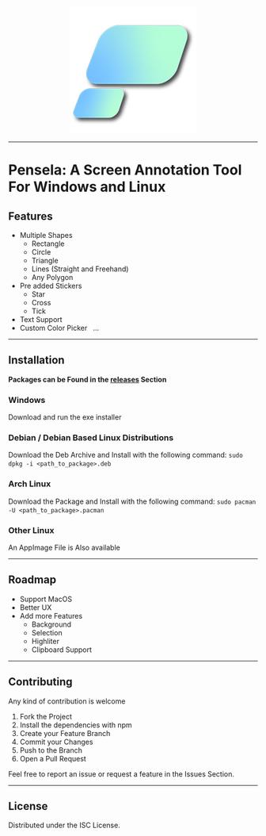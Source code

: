 <p align="center">
<img src="./assets/logo.png">
</p>

---

# Pensela: A Screen Annotation Tool For Windows and Linux


## Features
- Multiple Shapes
    - Rectangle
    - Circle 
    - Triangle
    - Lines (Straight and Freehand)
    - Any Polygon
- Pre added Stickers
    - Star
    - Cross
    - Tick
- Text Support
- Custom Color Picker &nbsp;
... 

---

## Installation
**Packages can be Found in the [releases](https://github.com/weiameili/Pensela/releases) Section**

### Windows
Download and run the exe installer

### Debian / Debian Based Linux Distributions
Download the Deb Archive and Install with the following command: `sudo dpkg -i <path_to_package>.deb`

### Arch Linux
Download the Package and Install with the following command: `sudo pacman -U <path_to_package>.pacman`

### Other Linux
An AppImage File is Also available

---

## Roadmap
- Support MacOS
- Better UX
- Add more Features
    - Background
    - Selection
    - Highliter 
    - Clipboard Support

---

## Contributing
Any kind of contribution is welcome
1. Fork the Project
2. Install the dependencies with npm
3. Create your Feature Branch 
4. Commit your Changes 
5. Push to the Branch 
6. Open a Pull Request

Feel free to report an issue or request a feature in the Issues Section.

---

## License
Distributed under the ISC License.
